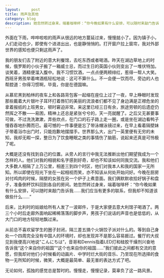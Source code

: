 ```yaml
---
layout:     post
title: 雨声及其他      
category: blog
description: 她忽然转过身来，端着咖啡杯：“你今晚如果有什么安排，可以随时来敲门告诉我……我们应当有更多的联系，但我却不知道该做些什么……”
---
```

外面在下雨，哗哗啦啦的雨声从很远的地方蔓延过来，慢慢就小了。因为镇子小，人们走动也少，即使有个进进出出，也是静悄悄的。打开窗户拉上窗帘，我对外部世界的感知也便只剩这雨声了。

我的朋友们去了附近的意大利餐馆，去吃东西或者喝酒。昨天在湖边草地上的时候，俄罗斯的小伙子搬了一箱威士忌，而过生日的英国小伙则变出了一堆伏特加。谈笑着，酒精便溜入腹中。我不习惯饮酒，一点点便两颊绯红，惹得一帮人大笑。西班牙男孩举着啤酒瓶轻松地说：这可不算什么。不一会便一饮而尽。旁边的人也帮腔道：你得习惯啊，毕竟，你是在德国嘛。

从慕尼黑到柏林的夜车上和各路背包客一起缩在座位上过了一夜，早上睁眼时发现那些戴着大片银叶子耳环打着唇钉的美丽的流浪者们都不见了身边满是正襟危坐的拿着报纸的上班男女，顿时窘迫非常。来这里已经三日有余，旅途劳顿的后遗症仍然挥之不散——易困，精神上还总是紧张兮兮的，天一亮就醒了。之后又无甚要事可做，不过洗洗漱漱，弄些炊点，在门口的石子路上走一圈，或是坐在湖边看鸭子慢吞吞地扑腾而已。最可憾的一件事便是忘了带泳帽泳镜过来，在早上看着隔壁妹子带着浴巾出门时，只能抱歉地摆摆手。世界那么大，出门一英里便有无穷的未知，我却无暇一探，整日为了饮食睡眠之类的事情伤了脑筋，说起来还真是可怜极了呢。

大概是还没有找到自己的位置。从旁人的言行中我无法推断出他们期望我成为一个怎样的人。他们对我的相貌和名字感到好奇，却也不知该如何同我交流。我和他们大多数人相隔了上万公里，相差三到四个时区，他们对我本人和我的国家一无所知。所以即使在阳光下坐在一起相视而笑，亦不知该从何处开始问好。今晚在厨房对付鸡肉的时候，隔壁的女孩在另一个炉子上煮意面。我们俩默默收拾好锅子和盘子，准备倒杯饮料回到各自的房间。她忽然转过身来，端着咖啡杯：“你今晚如果有什么安排，可以随时来敲门告诉我……我们应当有更多的联系，但我却不知道该做些什么……”

后来，比利时的姑娘给所有人发了一波邮件，于是大家便去意大利馆子喝酒了。两三个小时后走廊外面响起稀稀落落的脚步声，男孩子们说话的声音也是低低的，从大门口的地方轻轻地飘过来。

从前总不喜欢留学生的圈子封闭，隔三差五搞个火锅饺子派对什么的。等到自己身处一个四周完全没有中国人的环境时，却也发现并不是那么容易捱过。餐厅的大叔见到我便高兴地说“こんにちは”，音哥和Dennis指着LED灯和硅胶干燥剂兴奋地告诉我“这个来自你的祖国”“这个也来自你的祖国……”我们彼此之间都有交流的意愿，但我却对他们小时候看的动画片、中学时烂大街的音乐、乃至现在所选择的食物一无所知的时候，微笑，大概是最简单、最无害的表达方式了吧。

无论如何，孤独的感觉总是暂时的。慢慢走，慢慢记录，莫辜负了这一路风景。
